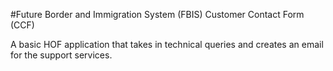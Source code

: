 #Future Border and Immigration System (FBIS) Customer Contact Form (CCF)

A basic HOF application that takes in technical queries and creates an email for the support services.

